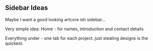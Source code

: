 ## Sidebar Ideas
Maybe I want a good looking artcore ish sidebar...

Very simple idea:
Home - for names, introduction and contact details

Everything under - one tab for each project.
just stealing designs is the quickest.

